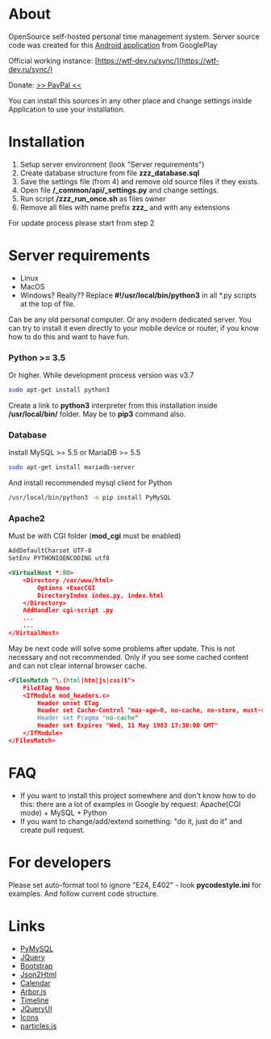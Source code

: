 # About

OpenSource self-hosted personal time management system. Server source code was created for this [Android application](https://play.google.com/store/apps/details?id=ru.mcsar.schedule) from GooglePlay

Official working instance: [https://wtf-dev.ru/sync/](https://wtf-dev.ru/sync/)

Donate: [>> PayPal <<](https://paypal.me/LeonidDonate)

You can install this sources in any other place and change settings inside Application to use your installation.

# Installation

1) Setup server environment (look "Server requirements")
2) Create database structure from file **zzz_database.sql**
3) Save the settings file (from 4) and remove old source files if they exists.
4) Open file **/_common/api/_settings.py** and change settings.
5) Run script **/zzz_run_once.sh** as files owner
6) Remove all files with name prefix **zzz_** and with any extensions

For update process please start from step 2

# Server requirements
- Linux
- MacOS
- Windows? Really?? Replace **#!/usr/local/bin/python3** in all \*.py scripts at the top of file.

Can be any old personal computer. Or any modern dedicated server. You can try to install it even directly to your mobile device or router, if you know how to do this and want to have fun.

### Python >= 3.5
Or higher. While development process version was v3.7
```bash
sudo apt-get install python3
```
Create a link to **python3** interpreter from this installation inside **/usr/local/bin/** folder. May be to **pip3** command also.

### Database
Install MySQL >= 5.5 or MariaDB >= 5.5
```bash
sudo apt-get install mariadb-server
```
And install recommended mysql client for Python
```bash
/usr/local/bin/python3 -m pip install PyMySQL
```

### Apache2
Must be with CGI folder (**mod_cgi** must be enabled)
```xml
AddDefaultCharset UTF-8
SetEnv PYTHONIOENCODING utf8

<VirtualHost *:80>
    <Directory /var/www/html>
        Options +ExecCGI
        DirectoryIndex index.py, index.html
    </Directory>
    AddHandler cgi-script .py
    ...
    ...
</VirtualHost>
```
May be next code will solve some problems after update. This is not necessary and not recommended. Only if you see some cached content and can not clear internal browser cache.
```xml
<FilesMatch "\.(html|htm|js|css)$">
    FileETag None
    <IfModule mod_headers.c>
        Header unset ETag
        Header set Cache-Control "max-age=0, no-cache, no-store, must-revalidate"
        Header set Pragma "no-cache"
        Header set Expires "Wed, 11 May 1983 17:30:00 GMT"
    </IfModule>
</FilesMatch>
```

# FAQ
- If you want to install this project somewhere and don't know how to do this: there are a lot of examples in Google by request: Apache(CGI mode) + MySQL + Python
- If you want to change/add/extend something: "do it, just do it" and create pull request.

# For developers
Please set auto-format tool to ignore "E24, E402" - look **pycodestyle.ini** for examples. And follow current code structure.

# Links
- [PyMySQL](https://github.com/PyMySQL/PyMySQL)
- [JQuery](https://jquery.com/)
- [Bootstrap](https://getbootstrap.com/)
- [Json2Html](https://github.com/wtf-develop/JSONtemplate)
- [Calendar](https://github.com/fullcalendar/fullcalendar)
- [Arbor.js](https://github.com/samizdatco/arbor)
- [Timeline](https://github.com/CodyHouse/vertical-timeline)
- [JQueryUI](https://jqueryui.com/)
- [Icons](https://github.com/feathericons/feather)
- [particles.js](https://github.com/VincentGarreau/particles.js/)
